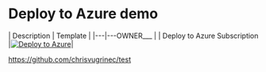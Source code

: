 # Deploy to Azure demo

| Description | Template |
|---|---OWNER___ |
| Deploy to Azure Subscription |[![Deploy to Azure](https://aka.ms/deploytoazurebutton)](https://portal.azure.com/#blade/Microsoft_Azure_CreateUIDef/CustomDeploymentBlade/uri/https%3A%2F%2Fraw.githubusercontent.com%2Fchrisvugrinec%2Ftest%2Fmain%2FARM%2Ftest.json/uiFormDefinitionUri/https%3A%2F%2Fraw.githubusercontent.com%2Fchrisvugrinec%2Ftest%2Fmain%2Ftest.json)|
   


https://github.com/chrisvugrinec/test

